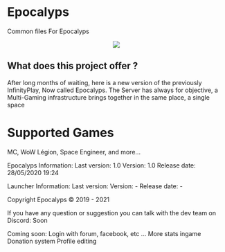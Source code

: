 # Epocalyps
Common files For Epocalyps

<p align="center">
    <img src="https://github.com/emodyz/MultigamingPanel/workflows/Emodyz%20v6/badge.svg">
</p>

## What does this project offer ?

After long months of waiting,
here is a new version of the previously InfinityPlay, Now called Epocalyps.
The Server has always for objective, a Multi-Gaming infrastructure brings together in the same place, a single space

# Supported Games
MC, WoW Légion, Space Engineer, and more...

Epocalyps Information:
Last version: 1.0
Version: 1.0
Release date: 28/05/2020 19:24

Launcher Information:
Last version:
Version: -
Release date: -

Copyright Epocalyps © 2019 - 2021

If you have any question or suggestion you can talk with the dev team on Discord:
Soon


Coming soon:
Login with forum, facebook, etc ...
More stats ingame
Donation system
Profile editing
